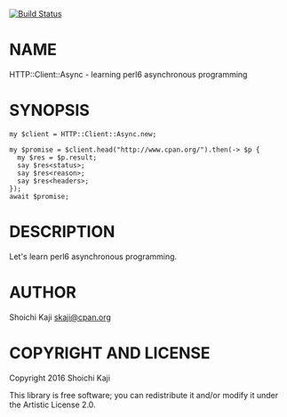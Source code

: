 [![Build Status](https://travis-ci.org/skaji/perl6-HTTP-Client-Async.svg?branch=master)](https://travis-ci.org/skaji/perl6-HTTP-Client-Async)

NAME
====

HTTP::Client::Async - learning perl6 asynchronous programming

SYNOPSIS
========

    my $client = HTTP::Client::Async.new;

    my $promise = $client.head("http://www.cpan.org/").then(-> $p {
      my $res = $p.result;
      say $res<status>;
      say $res<reason>;
      say $res<headers>;
    });
    await $promise;

DESCRIPTION
===========

Let's learn perl6 asynchronous programming.

AUTHOR
======

Shoichi Kaji <skaji@cpan.org>

COPYRIGHT AND LICENSE
=====================

Copyright 2016 Shoichi Kaji

This library is free software; you can redistribute it and/or modify it under the Artistic License 2.0.
